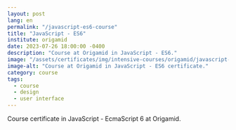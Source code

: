 ```yaml
---
layout: post
lang: en
permalink: "/javascript-es6-course"
title: "JavaScript - ES6"
institute: origamid
date: 2023-07-26 18:00:00 -0400
description: "Course at Origamid in JavaScript - ES6."
image: "/assets/certificates/img/intensive-courses/origamid/javascript-es6-course/front-en.jpg"
image-alt: "Course at Origamid in JavaScript - ES6 certificate."
category: course
tags:
  - course
  - design
  - user interface
---
```


Course certificate in JavaScript - EcmaScript 6 at Origamid.
